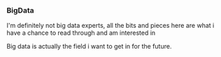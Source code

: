 ### BigData

I'm definitely not big data experts, all the bits and pieces here are what i have a chance to read through and am interested in

Big data is actually the field i want to get in for the future.
